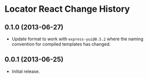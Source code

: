 Locator React Change History
============================

0.1.0 (2013-06-27)
------------------

* Update format to work with `express-yui@0.5.2` where the naming convention for compiled templates has changed.

0.0.1 (2013-06-25)
------------------

* Initial release.
